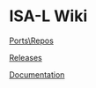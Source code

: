 ﻿# ISA-L Wiki

[Ports\Repos](https://github.com/01org/isa-l/wiki/Ports--Repos)

[Releases](https://github.com/01org/isa-l/wiki/Releases)

[Documentation](https://github.com/01org/isa-l/wiki/Documentation)



